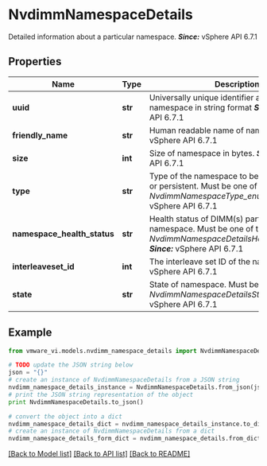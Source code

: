 # NvdimmNamespaceDetails

Detailed information about a particular namespace.  ***Since:*** vSphere API 6.7.1 

## Properties
Name | Type | Description | Notes
------------ | ------------- | ------------- | -------------
**uuid** | **str** | Universally unique identifier assigned to namespace in string format  ***Since:*** vSphere API 6.7.1  | 
**friendly_name** | **str** | Human readable name of namespace  ***Since:*** vSphere API 6.7.1  | 
**size** | **int** | Size of namespace in bytes.  ***Since:*** vSphere API 6.7.1  | 
**type** | **str** | Type of the namespace to be created - block or persistent.  Must be one of the values in *NvdimmNamespaceType_enum*  ***Since:*** vSphere API 6.7.1  | 
**namespace_health_status** | **str** | Health status of DIMM(s) part of the namespace.  Must be one of the values of *NvdimmNamespaceDetailsHealthStatus_enum*  ***Since:*** vSphere API 6.7.1  | 
**interleaveset_id** | **int** | The interleave set ID of the namespace.  ***Since:*** vSphere API 6.7.1  | 
**state** | **str** | State of namespace.  Must be one of *NvdimmNamespaceDetailsState_enum*  ***Since:*** vSphere API 6.7.1  | 

## Example

```python
from vmware_vi.models.nvdimm_namespace_details import NvdimmNamespaceDetails

# TODO update the JSON string below
json = "{}"
# create an instance of NvdimmNamespaceDetails from a JSON string
nvdimm_namespace_details_instance = NvdimmNamespaceDetails.from_json(json)
# print the JSON string representation of the object
print NvdimmNamespaceDetails.to_json()

# convert the object into a dict
nvdimm_namespace_details_dict = nvdimm_namespace_details_instance.to_dict()
# create an instance of NvdimmNamespaceDetails from a dict
nvdimm_namespace_details_form_dict = nvdimm_namespace_details.from_dict(nvdimm_namespace_details_dict)
```
[[Back to Model list]](../README.md#documentation-for-models) [[Back to API list]](../README.md#documentation-for-api-endpoints) [[Back to README]](../README.md)


